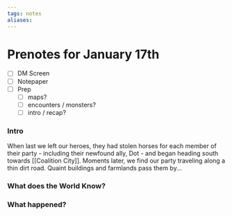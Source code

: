 ```yaml
---
tags: notes
aliases:
---
```


# Prenotes for January 17th
- [ ] DM Screen
- [ ] Notepaper
- [ ] Prep
	- [ ] maps?
	- [ ] encounters / monsters?
	- [ ] intro / recap?

### Intro

When last we left our heroes, they had stolen horses for each member of their party - including their newfound ally, Dot - and began heading south towards [[Coalition City]]. Moments later, we find our party traveling along a thin dirt road. Quaint buildings and farmlands pass them by...

### What does the World Know?


### What happened?

